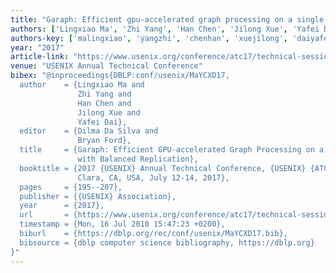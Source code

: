 ```yaml
---
title: "Garaph: Efficient gpu-accelerated graph processing on a single machine with balanced replication"
authors: ['Lingxiao Ma', 'Zhi Yang', 'Han Chen', 'Jilong Xue', 'Yafei Dai']
authors-key: ['malingxiao', 'yangzhi', 'chenhan', 'xuejilong', 'daiyafei']
year: "2017"
article-link: "https://www.usenix.org/conference/atc17/technical-sessions/presentation/ma"
venue: "USENIX Annual Technical Conference"
bibex: "@inproceedings{DBLP:conf/usenix/MaYCXD17,
  author    = {Lingxiao Ma and
               Zhi Yang and
               Han Chen and
               Jilong Xue and
               Yafei Dai},
  editor    = {Dilma Da Silva and
               Bryan Ford},
  title     = {Garaph: Efficient GPU-accelerated Graph Processing on a Single Machine
               with Balanced Replication},
  booktitle = {2017 {USENIX} Annual Technical Conference, {USENIX} {ATC} 2017, Santa
               Clara, CA, USA, July 12-14, 2017},
  pages     = {195--207},
  publisher = {{USENIX} Association},
  year      = {2017},
  url       = {https://www.usenix.org/conference/atc17/technical-sessions/presentation/ma},
  timestamp = {Mon, 16 Jul 2018 15:47:23 +0200},
  biburl    = {https://dblp.org/rec/conf/usenix/MaYCXD17.bib},
  bibsource = {dblp computer science bibliography, https://dblp.org}
}"
---
```

